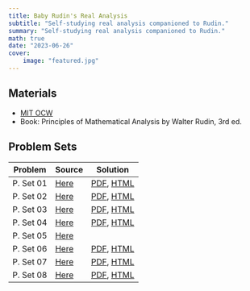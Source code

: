 ```yaml
---
title: Baby Rudin's Real Analysis
subtitle: "Self-studying real analysis companioned to Rudin."
summary: "Self-studying real analysis companioned to Rudin."
math: true
date: "2023-06-26"
cover:
    image: "featured.jpg"
---
```


## Materials
- [MIT OCW](https://ocw.mit.edu/courses/18-100c-real-analysis-fall-2012)
- Book: Principles of Mathematical Analysis by Walter Rudin, 3rd ed.


## Problem Sets

| Problem      | Source  | Solution |
|--------------|-----------|---------|
| P. Set 01 | [Here](https://ocw.mit.edu/courses/18-100c-real-analysis-fall-2012/resources/mit18_100cf12_ps1/) | [PDF](./pset01_sol.pdf), [HTML](/mit-analysis1c-post/pset01)|
| P. Set 02 | [Here](https://ocw.mit.edu/courses/18-100c-real-analysis-fall-2012/resources/mit18_100cf12_ps2/) | [PDF](./pset02_sol.pdf), [HTML](/mit-analysis1c-post/pset02)|
| P. Set 03 | [Here](https://ocw.mit.edu/courses/18-100c-real-analysis-fall-2012/resources/mit18_100cf12_ps3/) | [PDF](./pset03_sol.pdf), [HTML](/mit-analysis1c-post/pset03)|
| P. Set 04 | [Here](https://ocw.mit.edu/courses/18-100c-real-analysis-fall-2012/resources/mit18_100cf12_ps4/) | [PDF](./pset04_sol.pdf), [HTML](/mit-analysis1c-post/pset04)|
| P. Set 05 | [Here](https://ocw.mit.edu/courses/18-100c-real-analysis-fall-2012/resources/mit18_100cf12_ps5/) | |
| P. Set 06 | [Here](https://ocw.mit.edu/courses/18-100c-real-analysis-fall-2012/resources/mit18_100cf12_ps6/) | [PDF](./pset06_sol.pdf), [HTML](/mit-analysis1c-post/pset06)|
| P. Set 07 | [Here](https://ocw.mit.edu/courses/18-100c-real-analysis-fall-2012/resources/mit18_100cf12_ps7/) | [PDF](./pset07_sol.pdf), [HTML](/mit-analysis1c-post/pset07)|
| P. Set 08 | [Here](https://ocw.mit.edu/courses/18-100c-real-analysismfall-2012/resources/mit18_100cf12_ps8/) | [PDF](./pset08_sol.pdf), [HTML](/mit-analysis1c-post/pset08)|
